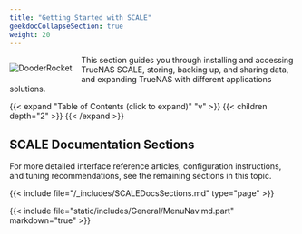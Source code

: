 ```yaml
---
title: "Getting Started with SCALE"
geekdocCollapseSection: true
weight: 20
---
```


<div style="float: left;margin-right: 1rem;">

![DooderRocket](/images/DooderRocket.jpg "Blast Off!")

</div>

This section guides you through installing and accessing TrueNAS SCALE, storing, backing up, and sharing data, and expanding TrueNAS with different applications solutions.

{{< expand "Table of Contents (click to expand)" "v" >}}
{{< children depth="2" >}}
{{< /expand >}}

## SCALE Documentation Sections

For more detailed interface reference articles, configuration instructions, and tuning recommendations, see the remaining sections in this topic.

{{< include file="/_includes/SCALEDocsSections.md" type="page" >}}

{{< include file="static/includes/General/MenuNav.md.part" markdown="true" >}}
